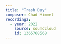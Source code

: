 ```yaml
---
title: "Trash Day"
composer: Chad Himmel
recordingz:
  - year: 2022
    source: soundcloud
    id: 1365768568
---
```


